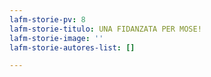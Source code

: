 ```yaml
---
lafm-storie-pv: 8
lafm-storie-titulo: UNA FIDANZATA PER MOSE!
lafm-storie-image: ''
lafm-storie-autores-list: []

---
```

